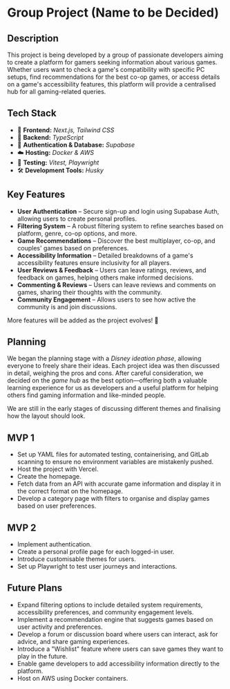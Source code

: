 # Group Project (Name to be Decided)

## Description  

This project is being developed by a group of passionate developers aiming to create a platform for gamers seeking information about various games. Whether users want to check a game's compatibility with specific PC setups, find recommendations for the best co-op games, or access details on a game's accessibility features, this platform will provide a centralised hub for all gaming-related queries.  

## Tech Stack  

- 🎨 **Frontend:** *Next.js, Tailwind CSS*  
- 🔧 **Backend:** *TypeScript*  
- 🔐 **Authentication & Database:** *Supabase*  
- ☁️ **Hosting:** *Docker & AWS*  
- 🧪 **Testing:** *Vitest, Playwright*  
- 🛠️ **Development Tools:** *Husky*  

## Key Features  

- **User Authentication** – Secure sign-up and login using Supabase Auth, allowing users to create personal profiles.  
- **Filtering System** – A robust filtering system to refine searches based on platform, genre, co-op options, and more.  
- **Game Recommendations** – Discover the best multiplayer, co-op, and couples' games based on preferences.  
- **Accessibility Information** – Detailed breakdowns of a game's accessibility features ensure inclusivity for all players.  
- **User Reviews & Feedback** – Users can leave ratings, reviews, and feedback on games, helping others make informed decisions.  
- **Commenting & Reviews** – Users can leave reviews and comments on games, sharing their thoughts with the community.  
- **Community Engagement** – Allows users to see how active the community is and join discussions.  

More features will be added as the project evolves! 🚀  

## Planning  

We began the planning stage with a *Disney ideation phase*, allowing everyone to freely share their ideas. Each project idea was then discussed in detail, weighing the pros and cons. After careful consideration, we decided on the *game hub* as the best option—offering both a valuable learning experience for us as developers and a useful platform for helping others find gaming information and like-minded people.  

We are still in the early stages of discussing different themes and finalising how the layout should look.  

## MVP 1  

- Set up YAML files for automated testing, containerising, and GitLab scanning to ensure no environment variables are mistakenly pushed.  
- Host the project with Vercel.  
- Create the homepage.  
- Fetch data from an API with accurate game information and display it in the correct format on the homepage.  
- Develop a category page with filters to organise and display games based on user preferences.  

## MVP 2  

- Implement authentication.  
- Create a personal profile page for each logged-in user.  
- Introduce customisable themes for users.  
- Set up Playwright to test user journeys and interactions.  

## Future Plans  

- Expand filtering options to include detailed system requirements, accessibility preferences, and community engagement levels.  
- Implement a recommendation engine that suggests games based on user activity and preferences.  
- Develop a forum or discussion board where users can interact, ask for advice, and share gaming experiences.  
- Introduce a "Wishlist" feature where users can save games they want to play in the future.  
- Enable game developers to add accessibility information directly to the platform.  
- Host on AWS using Docker containers.  
